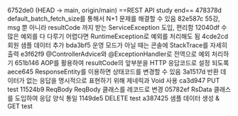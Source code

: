 6752de0 (HEAD -> main, origin/main) ==REST API study end==
478378d default_batch_fetch_size를 통해서 N+1 문제를 해결할 수 있음
82e587c 55강, msg 뿐 아니라 resultCode 까지 받는 ServiceException 도입, 편리함
12040df 수 많은 예외를 다 다루기 어렵다면 RuntimeException로 예외를 처리해도 됨
4cde2cd 회원 샘플 데이터 추가
bda3bf5 운영 모드가 아닐 때는 콘솔에 StackTrace를 자세히 출력
e3f62f9 @ControllerAdvice와 @ExceptionHandler로 전역으로 예외 처리하기
651b146 AOP를 활용하여 resultCode의 앞부분을 HTTP 응답코드로 설정 되도록
aece645 ResponseEntity를 이용하면 상태코드를 변경할 수 있음
3a1517d 반환 데이터가 없는 응답을 명시적으로 표현하기 위해 제네릭과 Void 사용
ca3d947 PUT test
11524b9 ReqBody ReqBody 클래스를 레코드로 변경
05782ef RsData 클래스를 도입하여 응답 양식 통일
1149de5 DELETE test
a387425 샘플 데이터 생성 & GET test
